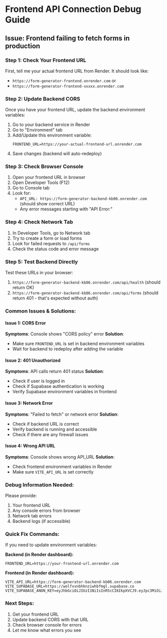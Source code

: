 # Frontend API Connection Debug Guide

## Issue: Frontend failing to fetch forms in production

### Step 1: Check Your Frontend URL
First, tell me your actual frontend URL from Render. It should look like:
- `https://form-generator-frontend.onrender.com` or
- `https://form-generator-frontend-xxxxx.onrender.com`

### Step 2: Update Backend CORS
Once you have your frontend URL, update the backend environment variables:

1. Go to your backend service in Render
2. Go to "Environment" tab
3. Add/Update this environment variable:
   ```
   FRONTEND_URL=https://your-actual-frontend-url.onrender.com
   ```
4. Save changes (backend will auto-redeploy)

### Step 3: Check Browser Console
1. Open your frontend URL in browser
2. Open Developer Tools (F12)
3. Go to Console tab
4. Look for:
   - `API_URL: https://form-generator-backend-kb06.onrender.com` (should show correct URL)
   - Any error messages starting with "API Error:"

### Step 4: Check Network Tab
1. In Developer Tools, go to Network tab
2. Try to create a form or load forms
3. Look for failed requests to `/api/forms`
4. Check the status code and error message

### Step 5: Test Backend Directly
Test these URLs in your browser:
1. `https://form-generator-backend-kb06.onrender.com/api/health` (should return OK)
2. `https://form-generator-backend-kb06.onrender.com/api/forms` (should return 401 - that's expected without auth)

### Common Issues & Solutions:

#### Issue 1: CORS Error
**Symptoms**: Console shows "CORS policy" error
**Solution**: 
- Make sure `FRONTEND_URL` is set in backend environment variables
- Wait for backend to redeploy after adding the variable

#### Issue 2: 401 Unauthorized
**Symptoms**: API calls return 401 status
**Solution**: 
- Check if user is logged in
- Check if Supabase authentication is working
- Verify Supabase environment variables in frontend

#### Issue 3: Network Error
**Symptoms**: "Failed to fetch" or network error
**Solution**:
- Check if backend URL is correct
- Verify backend is running and accessible
- Check if there are any firewall issues

#### Issue 4: Wrong API URL
**Symptoms**: Console shows wrong API_URL
**Solution**:
- Check frontend environment variables in Render
- Make sure `VITE_API_URL` is set correctly

### Debug Information Needed:
Please provide:
1. Your frontend URL
2. Any console errors from browser
3. Network tab errors
4. Backend logs (if accessible)

### Quick Fix Commands:
If you need to update environment variables:

**Backend (in Render dashboard):**
```
FRONTEND_URL=https://your-frontend-url.onrender.com
```

**Frontend (in Render dashboard):**
```
VITE_API_URL=https://form-generator-backend-kb06.onrender.com
VITE_SUPABASE_URL=https://wolfxvnbhknziwhbfmgl.supabase.co
VITE_SUPABASE_ANON_KEY=eyJhbGciOiJIUzI1NiIsInR5cCI6IkpXVCJ9.eyJpc3MiOiJzdXBhYmFzZSIsInJlZiI6IndvbGZ4dm5iaGtueml3aGJmbWdsIiwicm9sZSI6ImFub24iLCJpYXQiOjE3NTk1NjQ1NTcsImV4cCI6MjA3NTE0MDU1N30.zskzgKOA7tZry793B2KleFnmJM8oNp42D5pmOX3uKmk
```

### Next Steps:
1. Get your frontend URL
2. Update backend CORS with that URL
3. Check browser console for errors
4. Let me know what errors you see
